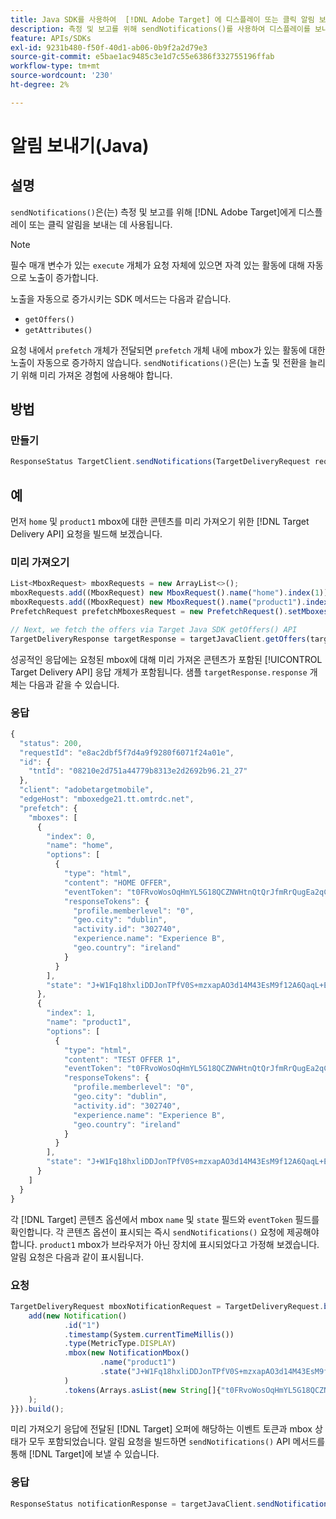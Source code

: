 ```yaml
---
title: Java SDK를 사용하여  [!DNL Adobe Target] 에 디스플레이 또는 클릭 알림 보내기
description: 측정 및 보고를 위해 sendNotifications()를 사용하여 디스플레이를 보내거나  [!DNL Adobe Target] 에 알림을 클릭하는 방법에 대해 알아봅니다.
feature: APIs/SDKs
exl-id: 9231b480-f50f-40d1-ab06-0b9f2a2d79e3
source-git-commit: e5bae1ac9485c3e1d7c55e6386f332755196ffab
workflow-type: tm+mt
source-wordcount: '230'
ht-degree: 2%

---
```


# 알림 보내기(Java)

## 설명

`sendNotifications()`은(는) 측정 및 보고를 위해 [!DNL Adobe Target]에게 디스플레이 또는 클릭 알림을 보내는 데 사용됩니다.

>[!NOTE]
>
>필수 매개 변수가 있는 `execute` 개체가 요청 자체에 있으면 자격 있는 활동에 대해 자동으로 노출이 증가합니다.

노출을 자동으로 증가시키는 SDK 메서드는 다음과 같습니다.

* `getOffers()`
* `getAttributes()`

요청 내에서 `prefetch` 개체가 전달되면 `prefetch` 개체 내에 mbox가 있는 활동에 대한 노출이 자동으로 증가하지 않습니다. `sendNotifications()`은(는) 노출 및 전환을 늘리기 위해 미리 가져온 경험에 사용해야 합니다.

## 방법

### 만들기

```javascript {line-numbers="true"}
ResponseStatus TargetClient.sendNotifications(TargetDeliveryRequest request)
```

## 예

먼저 `home` 및 `product1` mbox에 대한 콘텐츠를 미리 가져오기 위한 [!DNL Target Delivery API] 요청을 빌드해 보겠습니다.

### 미리 가져오기

```javascript {line-numbers="true"}
List<MboxRequest> mboxRequests = new ArrayList<>();
mboxRequests.add((MboxRequest) new MboxRequest().name("home").index(1));
mboxRequests.add((MboxRequest) new MboxRequest().name("product1").index(2));
PrefetchRequest prefetchMboxesRequest = new PrefetchRequest().setMboxes(mboxRequests)

// Next, we fetch the offers via Target Java SDK getOffers() API
TargetDeliveryResponse targetResponse = targetJavaClient.getOffers(targetDeliveryRequest);
```

성공적인 응답에는 요청된 mbox에 대해 미리 가져온 콘텐츠가 포함된 [!UICONTROL Target Delivery API] 응답 개체가 포함됩니다. 샘플 `targetResponse.response` 개체는 다음과 같을 수 있습니다.

### 응답

```javascript {line-numbers="true"}
{
  "status": 200,
  "requestId": "e8ac2dbf5f7d4a9f9280f6071f24a01e",
  "id": {
    "tntId": "08210e2d751a44779b8313e2d2692b96.21_27"
  },
  "client": "adobetargetmobile",
  "edgeHost": "mboxedge21.tt.omtrdc.net",
  "prefetch": {
    "mboxes": [
      {
        "index": 0,
        "name": "home",
        "options": [
          {
            "type": "html",
            "content": "HOME OFFER",
            "eventToken": "t0FRvoWosOqHmYL5G18QCZNWHtnQtQrJfmRrQugEa2qCnQ9Y9OaLL2gsdrWQTvE54PwSz67rmXWmSnkXpSSS2Q==",
            "responseTokens": {
              "profile.memberlevel": "0",
              "geo.city": "dublin",
              "activity.id": "302740",
              "experience.name": "Experience B",
              "geo.country": "ireland"
            }
          }
        ],
        "state": "J+W1Fq18hxliDDJonTPfV0S+mzxapAO3d14M43EsM9f12A6QaqL+E3XKkRFlmq9U"
      },
      {
        "index": 1,
        "name": "product1",
        "options": [
          {
            "type": "html",
            "content": "TEST OFFER 1",
            "eventToken": "t0FRvoWosOqHmYL5G18QCZNWHtnQtQrJfmRrQugEa2qCnQ9Y9OaLL2gsdrWQTvE54PwSz67rmXWmSnkXpSSS2Q==",
            "responseTokens": {
              "profile.memberlevel": "0",
              "geo.city": "dublin",
              "activity.id": "302740",
              "experience.name": "Experience B",
              "geo.country": "ireland"
            }
          }
        ],
        "state": "J+W1Fq18hxliDDJonTPfV0S+mzxapAO3d14M43EsM9f12A6QaqL+E3XKkRFlmq9U"
      }
    ]
  }
}
```

각 [!DNL Target] 콘텐츠 옵션에서 mbox `name` 및 `state` 필드와 `eventToken` 필드를 확인합니다. 각 콘텐츠 옵션이 표시되는 즉시 `sendNotifications()` 요청에 제공해야 합니다. `product1` mbox가 브라우저가 아닌 장치에 표시되었다고 가정해 보겠습니다. 알림 요청은 다음과 같이 표시됩니다.

### 요청

```javascript {line-numbers="true"}
TargetDeliveryRequest mboxNotificationRequest = TargetDeliveryRequest.builder().notifications(new ArrayList() {{
    add(new Notification()
            .id("1")
            .timestamp(System.currentTimeMillis())
            .type(MetricType.DISPLAY)
            .mbox(new NotificationMbox()
                    .name("product1")
                    .state("J+W1Fq18hxliDDJonTPfV0S+mzxapAO3d14M43EsM9f12A6QaqL+E3XKkRFlmq9U")
            )
            .tokens(Arrays.asList(new String[]{"t0FRvoWosOqHmYL5G18QCZNWHtnQtQrJfmRrQugEa2qCnQ9Y9OaLL2gsdrWQTvE54PwSz67rmXWmSnkXpSSS2Q=="}))
    );
}}).build();
```

미리 가져오기 응답에 전달된 [!DNL Target] 오퍼에 해당하는 이벤트 토큰과 mbox 상태가 모두 포함되었습니다. 알림 요청을 빌드하면 `sendNotifications()` API 메서드를 통해 [!DNL Target]에 보낼 수 있습니다.

### 응답

```javascript {line-numbers="true"}
ResponseStatus notificationResponse = targetJavaClient.sendNotifications(mboxNotificationRequest);
```
